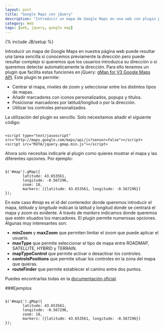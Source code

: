 ```yaml
---
layout: post
title: "Google Maps con jQuery"
description: "Introducir un mapa de Google Maps en una web con plugin para jQuery."
category: Web
tags: [web, jquery, google map]
---
```

<script type="text/javascript" src="http://maps.google.com/maps/api/js?sensor=false"></script>
<script src="http://cdn.jquerytools.org/1.2.7/full/jquery.tools.min.js"></script>
<script src="recursos/js/jquery.gmap.min.js"></script>
{% include JB/setup %}

Introducir un mapa de Google Maps en nuestra página web puede resultar una tarea sencilla si conocemos previamente la dirección pero puede resultar complejo si queremos que los usuarios introduzca su dirección o si queremos detectar automaticamente la dirección. Para ello tenemos un plugin que facilita estas funciones en jQuery: [gMap for V3 Google Maps API](https://github.com/fridek/gmap). Este plugin te permite:

* Centrar el mapa, niveles de zoom y seleccionar entre los distintos tipos de mapas.
* Añadir marcadores con iconos personalizados, popups y títulos.
* Posicionar marcadores por latitud/longitud o por la dirección.
* Utilizar los controles personalizados.

La utilización del plugin es sencillo. Solo necesitamos añadir el siguiente código:
<pre><code>
&lt;script type="text/javascript" src="http://maps.google.com/maps/api/js?sensor=false"&gt;&lt;/script&gt;
&lt;script src="RUTA/jquery.gmap.min.js"&gt;&lt;/script&gt;
</code></pre>

Ahora solo necesitas indicarle al plugin como quieres mostrar el mapa y las diferentes opciones. Por ejemplo:
<pre><code>
$('#map').gMap({ 
        latitude: 43.653561, 
        longitude: -0.567296,
        zoom: 18,
        markers: [{latitude: 43.653561, longitude: -0.567296}]
});
</code></pre>

En este caso *#map* es el id del contenedor donde queremos introducir el mapa, *latitude* y *longitude* indican la latitud y longitud donde se centrará el mapa y *zoom* es evidente. A través de *markers* indicamos donde queremos que estén situados los marcadores.
El plugin permite numerosas opciones. Algunas muy interesantes son:

* **minZoom** y **maxZoom** que permiten limitar el zoom que puede aplicar el usuario.
* **maxType** que permite seleccionar el tipo de mapa entre ROADMAP, SATELLITE, HYBRID y TERRAIN.
* **mapTypeControl** que permite activar o desactivar los controles.
* **controlsPositions** que permite situar los controles en la zona del mapa que quieras.
* **routeFinder** que permite establecer el camino entre dos puntos.

Puedes encontrarlas todas en la [documentación oficial](http://www.smashinglabs.pl/gmap/documentation).

###Ejemplos
<pre><code>
$('#map1').gMap({ 
        latitude: 43.653561, 
        longitude: -0.567296,
        zoom: 18,
        markers: [{latitude: 43.653561, longitude: -0.567296}]
});
</code></pre>

<div class="map" id="map1"></div>



<!-- script mapas -->
<script type="application/javascript">
$('#map1').gMap({ 
        latitude: 43.653561, 
        longitude: -0.567296,
        zoom: 18,
        markers: [{latitude: 43.653561, longitude: -0.567296}]
});
</script>
